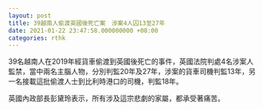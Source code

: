 ```yaml
---
layout: post
title: 39越南人偷渡英國後死亡案　涉案4人囚13至27年
date: 2021-01-22 23:47:58.000000000 +08:00
categories: rthk
---
```


39名越南人在2019年經貨車偷渡到英國後死亡的事件，英國法院判處4名涉案人監禁，當中兩名主腦人物，分別判監20年及27年，涉案的貨車司機判監13年，另一名接載這批偷渡人士到比利時港口的司機，判監18年。

英國內政部長彭黛玲表示，所有涉及這宗悲劇的家屬，都承受著痛苦。
